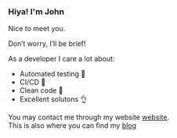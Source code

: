 ### Hiya! I'm John

Nice to meet you.

Don’t worry, I’ll be brief!

As a developer I care a lot about:
 - Automated testing 🧪
 - CI/CD 🔧
 - Clean code 🧼
 - Excellent solutons 👌

You may contact me through my website [website](https://jmgundersen.net).  
This is also where you can find my [blog](https://www.jmgundersen.net/blog)





<!--
**atomfinger/atomfinger** is a ✨ _special_ ✨ repository because its `README.md` (this file) appears on your GitHub profile.

Here are some ideas to get you started:

- 🔭 I’m currently working on ...
- 🌱 I’m currently learning ...
- 👯 I’m looking to collaborate on ...
- 🤔 I’m looking for help with ...
- 💬 Ask me about ...
- 📫 How to reach me: ...
- 😄 Pronouns: ...
- ⚡ Fun fact: ...
-->
